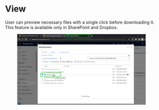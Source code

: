 # View

User can preview necessary files with a single click before downloading it. This feature is available only in SharePoint and Dropbox.

<figure><img src="../../.gitbook/assets/view file- slide 20.png" alt=""><figcaption></figcaption></figure>
